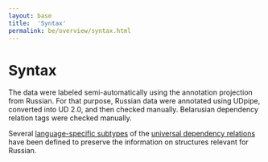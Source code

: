 ```yaml
---
layout: base
title:  'Syntax'
permalink: be/overview/syntax.html
---
```


# Syntax

The data were labeled semi-automatically using the annotation projection from Russian. For that purpose, Russian data were annotated using UDpipe, converted into UD 2.0, and then checked manually.
Belarusian dependency relation tags were checked manually.

Several [language-specific subtypes](../dep/index.html) of the [universal dependency relations](../../u/dep/index.html) have been defined
to preserve the information on structures relevant for Russian.
